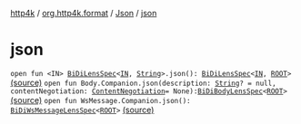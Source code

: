 [http4k](../../index.md) / [org.http4k.format](../index.md) / [Json](index.md) / [json](./json.md)

# json

`open fun <IN> `[`BiDiLensSpec`](../../org.http4k.lens/-bi-di-lens-spec/index.md)`<`[`IN`](json.md#IN)`, `[`String`](https://kotlinlang.org/api/latest/jvm/stdlib/kotlin/-string/index.html)`>.json(): `[`BiDiLensSpec`](../../org.http4k.lens/-bi-di-lens-spec/index.md)`<`[`IN`](json.md#IN)`, `[`ROOT`](index.md#ROOT)`>` [(source)](https://github.com/http4k/http4k/blob/master/http4k-core/src/main/kotlin/org/http4k/format/Json.kt#L70)
`open fun Body.Companion.json(description: `[`String`](https://kotlinlang.org/api/latest/jvm/stdlib/kotlin/-string/index.html)`? = null, contentNegotiation: `[`ContentNegotiation`](../../org.http4k.lens/-content-negotiation/index.md)` = None): `[`BiDiBodyLensSpec`](../../org.http4k.lens/-bi-di-body-lens-spec/index.md)`<`[`ROOT`](index.md#ROOT)`>` [(source)](https://github.com/http4k/http4k/blob/master/http4k-core/src/main/kotlin/org/http4k/format/Json.kt#L76)
`open fun WsMessage.Companion.json(): `[`BiDiWsMessageLensSpec`](../../org.http4k.lens/-bi-di-ws-message-lens-spec/index.md)`<`[`ROOT`](index.md#ROOT)`>` [(source)](https://github.com/http4k/http4k/blob/master/http4k-core/src/main/kotlin/org/http4k/format/Json.kt#L78)